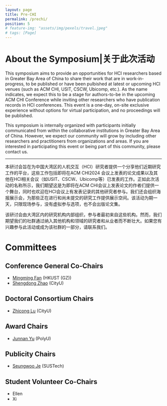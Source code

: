```yaml
---
layout: page
title: Pre-CHI
permalink: /prechi/
position: 5
# feature-img: "assets/img/pexels/travel.jpeg"
# tags: [Page]
---
```


# About the Symposium|关于此次活动

This symposium aims to provide an opportunities for HCI researchers based in Greater Bay Area of China to share their work that are in work-in-progress, to be published or have been pulbished at latest or upcoming HCI venues (such as ACM CHI, USIT, CSCW, Ubicomp, etc.). As the name indicates, we expect this to be a stage for authors-to-be in the upcoming ACM CHI Conference while inviting other researchers who have publication records in HCI conferences. This event is a one-day, on-site exclusive experience without options for virtual participation, and no proceedings will be published.

This symposium is internally organized with participants initially communicated from within the collaborative institutions in Greater Bay Area of China.  However, we expect our community will grow by including other researchers and practitioners from organizations and areas. If you are interested in participating this event or being part of this community, please contact us.

---

本研讨会旨在为中国大湾区的人机交互（HCI）研究者提供一个分享他们近期研究工作的平台，这些工作包括即将在ACM CHI2024 会议上发表的论文成果以及其他在HCI相关会议（如USIT、CSCW、Ubicomp等）已发表的工作。正如此次活动的名称所示，我们期望这是为即将在ACM CHI会议上发表论文的作者们提供一个舞台，同时也欢迎在HCI会议上有发表记录的其他研究者参与。我们还会组织海报展示会，为那些正在进行和尚未提交的研究工作提供展示空间。该活动为期一天，只限现场参与，没有虚拟参与选项，也不会出版论文集。

该研讨会由大湾区内的研究机构内部组织，参与者最初来自这些机构。然而，我们期望我们的社群通过纳入其他机构和领域的研究者和从业者而不断壮大。如果您有兴趣参与此活动或成为该社群的一部分，请联系我们。

# Committees
## Conference General Co-Chairs
- [Mingming Fan](https://www.mingmingfan.com/lab/) (HKUST (GZ))
- [Shengdong Zhao](https://shengdongzhao.com/) (CityU)

## Doctoral Consortium Chairs
- [Zhicong Lu](https://www.cs.cityu.edu.hk/~zhiconlu/) (CityU)

## Award Chairs
- [Junnan Yu](http://www.junnanyu.com/) (PolyU)

## Publicity Chairs
- [Seungwoo Je](http://immersivedesignresearch.com/seungwoo) (SUSTech)

## Student Volunteer Co-Chairs
- Ellen 
- Xi